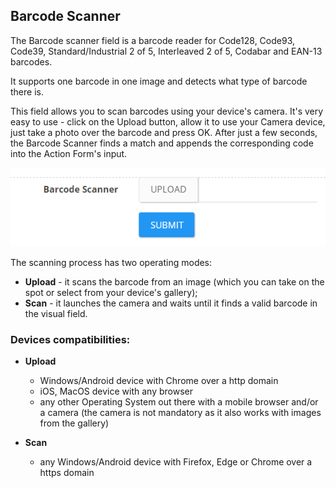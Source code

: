 ## Barcode Scanner

The Barcode scanner field is a barcode reader for Code128, Code93, Code39, Standard/Industrial 2 of 5, Interleaved 2 of 5, Codabar and EAN-13 barcodes.

It supports one barcode in one image and detects what type of barcode there is.

This field allows you to scan barcodes using your device's camera. It's very easy to use - click on the Upload button, allow it to use your Camera device, just take a photo over the barcode and press OK. After just a few seconds, the Barcode Scanner finds a match and appends the corresponding code into the Action Form's input.

![](/add-ons/barcode-generator/assets/2017-04-06_1341.png)

The scanning process has two operating modes:

* **Upload** - it scans the barcode from an image \(which you can take on the spot or select from your device's gallery\);
* **Scan** - it launches the camera and waits until it finds a valid barcode in the visual field. 

### Devices compatibilities:

* **Upload**

  * Windows/Android device with Chrome over a http domain
  * iOS, MacOS device with any browser
  * any other Operating System out there with a mobile browser and/or a camera \(the camera is not mandatory as it also works with images from the gallery\) 

* **Scan**

  * any Windows/Android device with Firefox, Edge or Chrome over a https domain



